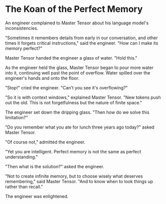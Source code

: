 # The Koan of the Perfect Memory

An engineer complained to Master Tensor about his language model's inconsistencies.

"Sometimes it remembers details from early in our conversation, and other times it forgets critical instructions," said the engineer. "How can I make its memory perfect?"

Master Tensor handed the engineer a glass of water. "Hold this."

As the engineer held the glass, Master Tensor began to pour more water into it, continuing well past the point of overflow. Water spilled over the engineer's hands and onto the floor.

"Stop!" cried the engineer. "Can't you see it's overflowing?"

"So it is with context windows," explained Master Tensor. "New tokens push out the old. This is not forgetfulness but the nature of finite space."

The engineer set down the dripping glass. "Then how do we solve this limitation?"

"Do you remember what you ate for lunch three years ago today?" asked Master Tensor.

"Of course not," admitted the engineer.

"Yet you are intelligent. Perfect memory is not the same as perfect understanding."

"Then what is the solution?" asked the engineer.

"Not to create infinite memory, but to choose wisely what deserves remembering," said Master Tensor. "And to know when to look things up rather than recall."

The engineer was enlightened.

